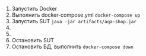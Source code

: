 1.	Запустить Docker
2.	Выполнить docker-compose.yml `docker-compose up`
3.	Запустить SUT `java -jar artifacts/aqa-shop.jar`
4.	
5.
6. Остановить SUT
7. Остановить БД, выполнить `docker-compose down`